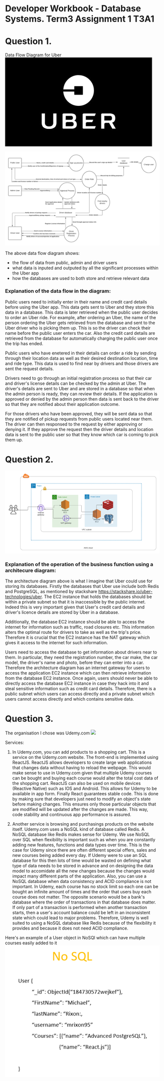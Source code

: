 # Developer Workbook - Database Systems. Term3 Assignment 1 T3A1


# Question 1.

Data Flow Diagram for Uber  ![](uber_logo.jpg)

![](Data_Flow_Diagram.png)

The above data flow diagram shows:
* the flow of data from public, admin and driver users
* what data is inputed and outputed by all the significant processes within the Uber app
* how the databases are used to both store and retrieve relevant data

### Explanation of the data flow in the diagram:

Public users need to initially enter in their name and credit card details before using the Uber app. This data gets sent to Uber and they store this data in a database. This data is later retrieved when the public user decides to order an Uber ride. For example, after ordering an Uber, the name of the person ordering the Uber gets retrieved from the database and sent to the Uber driver who is picking them up. This is so the driver can check their name before the public user enters the car. Also the credit card details are retrieved from the database for automatically charging the public user once the trip has ended.

Public users who have enetered in their details can order a ride by sending through their location data as well as their desired destination location, time and ride type. This data is used to find near by drivers and those drivers are sent the request details. 

Drivers need to go through an initial registration process so that their car and driver's license details can be checked by the admin at Uber. The driver's details are sent to Uber and are stored in a database so that when the admin person is ready, they can review their details. If the application is approved or denied by the admin person then data is sent back to the driver so that they are notified about their application outcome.

For those drivers who have been approved, they will be sent data so that they are notified of pickup requests from public users located near them. The driver can then responsed to the request by either approving or denying it. If they approve the request then the driver details and location data is sent to the public user so that they know which car is coming to pick them up.


# Question 2.

![](Application_Architecture_Diagram.png)

### Explanation of the operation of the business function using a architecure diagram:

The architecture diagram above is what I imagine that Uber could use for storing its databases. Firstly the databases that Uber use include both Redis and PostgreSQL, as mentioned by stackshare https://stackshare.io/uber-technologies/uber. The EC2 instance that holds the databases should be within a private subnet so that it is inaccessible by the public internet. Indeed this is very important given that User's credit card details and driver's licence details are stored by Uber in a database.

Additionally, the database EC2 instance should be able to access the internet for information such as traffic, road closures etc. This information alters the optimal route for drivers to take as well as the trip's price. Therefore it is crucial that the EC2 instance has the NAT gateway which gives it access to the internet for such information.

Users need to access the database to get information about drivers near to them. In particular, they need the registration number, the car make, the car model, the driver's name and photo, before they can enter into a car. Therefore the architecture diagram has an internet gateway for users to access the application EC2 instance which can then retrieve information from the database EC2 instance. Once again, users should never be able to directly access the database EC2 instance in case they hack into it and steal sensitive information such as credit card details. Therefore, there is a public subnet which users can access directly and a private subnet which users cannot access directly and which contains sensitive data. 

# Question 3.

The organisation I chose was Udemy.com ![](Udemy_logo.png)

Services:

1. In Udemy.com, you can add products to a shopping cart. This is a service on the Udemy.com website.
The front-end is implemented using ReactJS. ReactJS allows developers to create large web applications that changes data without having to reload the webpage.
This would make sense to use in Udemy.com given that multiple Udemy courses can be bought and buying each course would alter the total cost data of the shopping cart.
ReactJS can also be used on mobile devices (Reactive Native) such as IOS and Android. This allows for Udemy to be available in app form.
Finally React guarantees stable code. This is done by making sure that developers just need to modify an object's state before making changes. This ensures only those particular
objects that are modified will be updated after the changes are made. This way, code stability and continuous app performance is assured.

2. Another service is browsing and purchasings products on the website itself. 
Udemy.com uses a NoSQL kind of database called Redis. A NoSQL database like Redis makes sense for Udemy.
We use NoSQL over SQL when flexibility is important such as when you are constantly adding new features, functions and data types over time.
This is the case for Udemy since there are often different special offers, sales and new courses being added every day.
If Udemy were to use an SQL database for this then lots of time would be wasted on defining what type of data needs to be stored in advance and on designing the data model to accomidate all the new changes because the changes would impact many different parts of the application.
Also, you can use a NoSQL database when data consistency and ACID compliance is not important. In Udemy, each course has no stock limit so each one can be bought an infinite amount of times and the order that users buy each course does not matter. The opposite scenario would be a bank's database where the order of transactions in that database does matter. If only part of a transaction is performed when another transaction starts, then a user's account balance could be  left in an inconsistent state which could lead to major problems. 
Therefore, Udemy is well suited to using a NoSQL database like Redis because of the flexibility it provides and because it does not need ACID compliance.

Here's an example of a User object in NoSQl which can have multiple courses easily added to it
![](NoSQL_Example.PNG)



